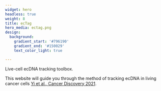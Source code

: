 ```yaml
---
widget: hero
headless: true
weight: 8
title: ecTag
hero_media: ectag.png
design:
  background:
    gradient_start: '#796190'
    gradient_end: '#150029'
    text_color_light: true

---
```


Live-cell ecDNA tracking toolbox.



This website will guide you through the method of tracking ecDNA in living cancer cells 
[Yi et al., Cancer Discovery 2021](https://cancerdiscovery.aacrjournals.org/content/12/2/468).


